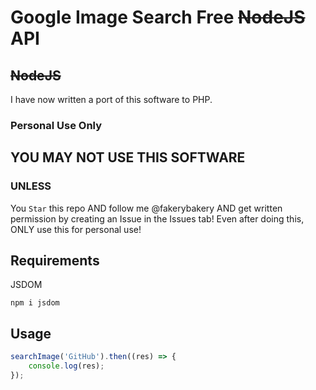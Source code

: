 # Google Image Search Free ~~NodeJS~~ API
## ~~NodeJS~~
I have now written a port of this software to PHP.
### Personal Use Only
## YOU MAY NOT USE THIS SOFTWARE
### UNLESS

You `Star` this repo AND follow me @fakerybakery AND get written permission by creating an Issue in the Issues tab! Even after doing this, ONLY use this for personal use!

## Requirements
JSDOM
```
npm i jsdom
```
## Usage
```js
searchImage('GitHub').then((res) => {
    console.log(res);
});
```
